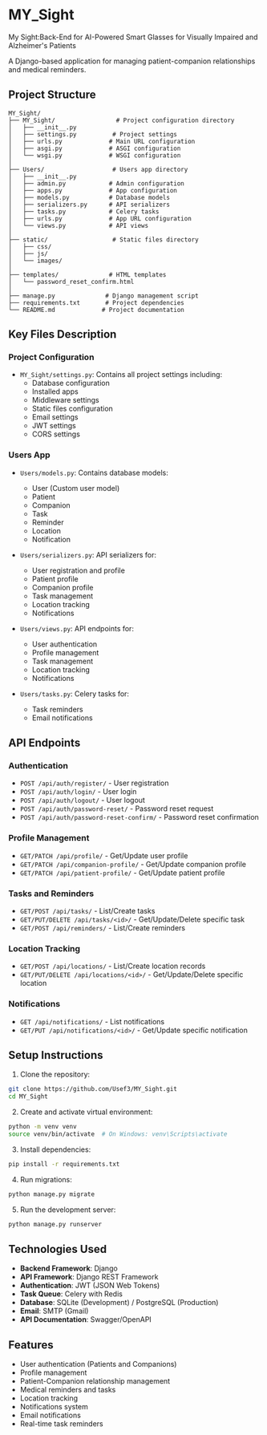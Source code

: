 # MY_Sight
My Sight:Back-End for AI-Powered Smart Glasses for Visually Impaired and Alzheimer's Patients 

A Django-based application for managing patient-companion relationships and medical reminders.

## Project Structure

```
MY_Sight/
├── MY_Sight/                 # Project configuration directory
│   ├── __init__.py
│   ├── settings.py          # Project settings
│   ├── urls.py             # Main URL configuration
│   ├── asgi.py             # ASGI configuration
│   └── wsgi.py             # WSGI configuration
│
├── Users/                   # Users app directory
│   ├── __init__.py
│   ├── admin.py            # Admin configuration
│   ├── apps.py             # App configuration
│   ├── models.py           # Database models
│   ├── serializers.py      # API serializers
│   ├── tasks.py            # Celery tasks
│   ├── urls.py             # App URL configuration
│   └── views.py            # API views
│
├── static/                  # Static files directory
│   ├── css/
│   ├── js/
│   └── images/
│
├── templates/              # HTML templates
│   └── password_reset_confirm.html
│
├── manage.py              # Django management script
├── requirements.txt       # Project dependencies
└── README.md             # Project documentation
```

## Key Files Description

### Project Configuration
- `MY_Sight/settings.py`: Contains all project settings including:
  - Database configuration
  - Installed apps
  - Middleware settings
  - Static files configuration
  - Email settings
  - JWT settings
  - CORS settings

### Users App
- `Users/models.py`: Contains database models:
  - User (Custom user model)
  - Patient
  - Companion
  - Task
  - Reminder
  - Location
  - Notification

- `Users/serializers.py`: API serializers for:
  - User registration and profile
  - Patient profile
  - Companion profile
  - Task management
  - Location tracking
  - Notifications

- `Users/views.py`: API endpoints for:
  - User authentication
  - Profile management
  - Task management
  - Location tracking
  - Notifications

- `Users/tasks.py`: Celery tasks for:
  - Task reminders
  - Email notifications

## API Endpoints

### Authentication
- `POST /api/auth/register/` - User registration
- `POST /api/auth/login/` - User login
- `POST /api/auth/logout/` - User logout
- `POST /api/auth/password-reset/` - Password reset request
- `POST /api/auth/password-reset-confirm/` - Password reset confirmation

### Profile Management
- `GET/PATCH /api/profile/` - Get/Update user profile
- `GET/PATCH /api/companion-profile/` - Get/Update companion profile
- `GET/PATCH /api/patient-profile/` - Get/Update patient profile

### Tasks and Reminders
- `GET/POST /api/tasks/` - List/Create tasks
- `GET/PUT/DELETE /api/tasks/<id>/` - Get/Update/Delete specific task
- `GET/POST /api/reminders/` - List/Create reminders

### Location Tracking
- `GET/POST /api/locations/` - List/Create location records
- `GET/PUT/DELETE /api/locations/<id>/` - Get/Update/Delete specific location

### Notifications
- `GET /api/notifications/` - List notifications
- `GET/PUT /api/notifications/<id>/` - Get/Update specific notification

## Setup Instructions

1. Clone the repository:
```bash
git clone https://github.com/Usef3/MY_Sight.git
cd MY_Sight
```

2. Create and activate virtual environment:
```bash
python -m venv venv
source venv/bin/activate  # On Windows: venv\Scripts\activate
```

3. Install dependencies:
```bash
pip install -r requirements.txt
```

4. Run migrations:
```bash
python manage.py migrate
```

5. Run the development server:
```bash
python manage.py runserver
```

## Technologies Used

- **Backend Framework**: Django
- **API Framework**: Django REST Framework
- **Authentication**: JWT (JSON Web Tokens)
- **Task Queue**: Celery with Redis
- **Database**: SQLite (Development) / PostgreSQL (Production)
- **Email**: SMTP (Gmail)
- **API Documentation**: Swagger/OpenAPI

## Features

- User authentication (Patients and Companions)
- Profile management
- Patient-Companion relationship management
- Medical reminders and tasks
- Location tracking
- Notifications system
- Email notifications
- Real-time task reminders


